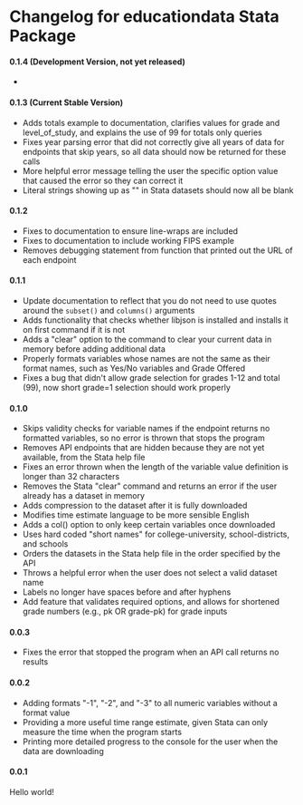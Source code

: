 # Changelog for educationdata Stata Package

#### 0.1.4 (Development Version, not yet released)

- 

#### 0.1.3 (Current Stable Version) 

- Adds totals example to documentation, clarifies values for grade and level_of_study, and explains the use of 99 for totals only queries
- Fixes year parsing error that did not correctly give all years of data for endpoints that skip years, so all data should now be returned for these calls
- More helpful error message telling the user the specific option value that caused the error so they can correct it
- Literal strings showing up as "" in Stata datasets should now all be blank

#### 0.1.2 

- Fixes to documentation to ensure line-wraps are included
- Fixes to documentation to include working FIPS example
- Removes debugging statement from function that printed out the URL of each endpoint

#### 0.1.1 

- Update documentation to reflect that you do not need to use quotes around the `subset()` and `columns()` arguments
- Adds functionality that checks whether libjson is installed and installs it on first command if it is not
- Adds a "clear" option to the command to clear your current data in memory before adding additional data
- Properly formats variables whose names are not the same as their format names, such as Yes/No variables and Grade Offered
- Fixes a bug that didn't allow grade selection for grades 1-12 and total (99), now short grade=1 selection should work properly

#### 0.1.0

- Skips validity checks for variable names if the endpoint returns no formatted variables, so no error is thrown that stops the program
- Removes API endpoints that are hidden because they are not yet available, from the Stata help file
- Fixes an error thrown when the length of the variable value definition is longer than 32 characters
- Removes the Stata "clear" command and returns an error if the user already has a dataset in memory
- Adds compression to the dataset after it is fully downloaded
- Modifies time estimate language to be more sensible English
- Adds a col() option to only keep certain variables once downloaded
- Uses hard coded "short names" for college-university, school-districts, and schools
- Orders the datasets in the Stata help file in the order specified by the API
- Throws a helpful error when the user does not select a valid dataset name
- Labels no longer have spaces before and after hyphens
- Add feature that validates required options, and allows for shortened grade numbers (e.g., pk OR grade-pk) for grade inputs

#### 0.0.3

- Fixes the error that stopped the program when an API call returns no results

#### 0.0.2

- Adding formats "-1", "-2", and "-3" to all numeric variables without a format value
- Providing a more useful time range estimate, given Stata can only measure the time when the program starts
- Printing more detailed progress to the console for the user when the data are downloading

#### 0.0.1

Hello world!
